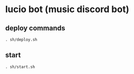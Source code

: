 # lucio bot (music discord bot)

## deploy commands

```
. sh/deploy.sh
```

## start

```
. sh/start.sh
```

